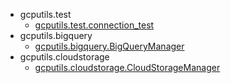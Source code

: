 - gcputils.test
    - [gcputils.test.connection_test](./test/connection_test.md)
- gcputils.bigquery  
    - [gcputils.bigquery.BigQueryManager](./bigquery/BigQueryManager.md)
- gcputils.cloudstorage
    - [gcputils.cloudstorage.CloudStorageManager](./test/connection_test.md)
